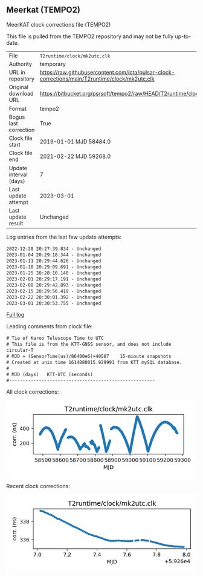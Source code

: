 
## Meerkat (TEMPO2)

MeerKAT clock corrections file (TEMPO2)

This file is pulled from the TEMPO2 repository and may not be fully
up-to-date.

|     |     |
|:--- |:--- |
| File | `T2runtime/clock/mk2utc.clk` |
| Authority | temporary |
| URL in repository | <https://raw.githubusercontent.com/ipta/pulsar-clock-corrections/main/T2runtime/clock/mk2utc.clk> |
| Original download URL | <https://bitbucket.org/psrsoft/tempo2/raw/HEAD/T2runtime/clock/mk2utc.clk> |
| Format | tempo2 |
| Bogus last correction | True |
| Clock file start | 2019-01-01 MJD 58484.0 |
| Clock file end | 2021-02-22 MJD 59268.0 |
| Update interval (days) | 7 |
| Last update attempt | 2023-03-01 |
| Last update result | Unchanged |

Log entries from the last few update attempts:
```
2022-12-28 20:27:39.834 - Unchanged
2023-01-04 20:29:18.344 - Unchanged
2023-01-11 20:29:44.626 - Unchanged
2023-01-18 20:29:09.691 - Unchanged
2023-01-25 20:28:10.140 - Unchanged
2023-02-01 20:29:17.191 - Unchanged
2023-02-08 20:29:42.893 - Unchanged
2023-02-15 20:29:56.419 - Unchanged
2023-02-22 20:30:01.392 - Unchanged
2023-03-01 20:30:53.755 - Unchanged
```
[Full log](https://raw.githubusercontent.com/ipta/pulsar-clock-corrections/main/log/T2runtime/clock/mk2utc.clk.log)

Leading comments from clock file:

    # Tie of Karoo Telescope Time to UTC
    # This file is from the KTT-GNSS sensor, and does not include circular-T
    # MJD = (SensorTime(us)/86400e6)+40587    15-minute snapshots
    # Created at unix time 1614080015.929991 from KTT mySQL database.
    #
    # MJD (days)   KTT-UTC (seconds)
    #------------------------------------------------------



All clock corrections:

![plot of all clock corrections](mk2utc.clk.png "All corrections")

Recent clock corrections:

![plot of recent clock corrections](mk2utc.clk.short.png "Recent corrections")

